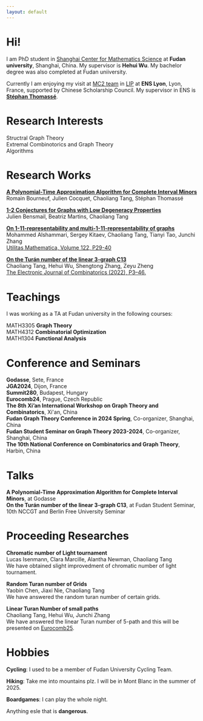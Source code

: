 ```yaml
---
layout: default
---
```

# Hi!

I am PhD student in [Shanghai Center for Mathematics Science](https://scms.fudan.edu.cn/) at **Fudan university**, Shanghai, China. My supervisor is **Hehui Wu**. My bachelor degree was also completed at Fudan uniiversity. 

Currently I am enjoying my visit at [MC2 team](https://www.ens-lyon.fr/LIP/MC2/) in [LIP](https://www.ens-lyon.fr/LIP) at **ENS Lyon**, Lyon, France, supported by Chinese Scholarship Council. My supervisor in ENS is [**Stéphan Thomassé**](https://perso.ens-lyon.fr/stephan.thomasse/).

<!-- 
Text can be **bold**, _italic_, or ~~strikethrough~~.
[Link to another page](./another-page.html).
There should be whitespace between paragraphs.
There should be whitespace between paragraphs. We recommend including a README, or a file with information about your project.
-->


# Research Interests

Structral Graph Theory  
Extremal Combinotorics and Graph Theory  
Algorithms  

# Research Works

[**A Polynomial-Time Approximation Algorithm for Complete Interval Minors**](https://arxiv.org/abs/2505.05997)  
Romain Bourneuf, Julien Cocquet, Chaoliang Tang, Stéphan Thomassé  

[**1-2 Conjectures for Graphs with Low Degeneracy Properties**](https://arxiv.org/abs/2504.21452)  
Julien Bensmail, Beatriz Martins, Chaoliang Tang  

[**On 1-11-representability and multi-1-11-representability of graphs**](https://arxiv.org/abs/2501.13871)  
Mohammed Alshammari, Sergey Kitaev, Chaoliang Tang, Tianyi Tao, Junchi Zhang  
[Utilitas Mathematica, Volume 122, P29-40](https://combinatorialpress.com/um-articles/vol-122/on-1-11-representability-and-multi-1-11-representability-of-graphs/)  

[**On the Turán number of the linear 3-graph C13**](https://arxiv.org/abs/2109.10520)  
Chaoliang Tang, Hehui Wu, Shengtong Zhang, Zeyu Zheng  
[The Electronic Journal of Combinatorics (2022), P3–46.](https://www.combinatorics.org/ojs/index.php/eljc/article/view/v29i3p46)  

# Teachings

I was working as a TA at Fudan university in the following courses:  

MATH3305 **Graph Theory**  
MATH4312 **Combinatorial Optimization**  
MATH1304 **Functional Analysis**

# Conference and Seminars

**Godasse**, Sete, France  
**JGA2024**, Dijon, France  
**Summit280**, Budapest, Hungary  
**Eurocomb24**, Prague, Czech Republic  
**The 8th Xi’an International Workshop on Graph Theory and Combinatorics**, Xi'an, China  
**Fudan Graph Theory Conference in 2024 Spring**, Co-organizer, Shanghai, China  
**Fudan Student Seminar on Graph Theory 2023-2024**, Co-organizer, Shanghai, China  
**The 10th National Conference on Combinatorics and Graph Theory**, Harbin, China

# Talks

**A Polynomial-Time Approximation Algorithm for Complete Interval Minors**, at Godasse  
**On the Turán number of the linear 3-graph C13**, at Fudan Student Seminar, 10th NCCGT and Berlin Free University Seminar

# Proceeding Researches

**Chromatic number of Light tournament**  
   Lucas Isenmann, Clara Marcille, Alantha Newman, Chaoliang Tang  
We have obtained slight improvedment of chromatic number of light tournament.

**Random Turan number of Grids**  
   Yaobin Chen, Jiaxi Nie, Chaoliang Tang  
We have answered the random turan number of certain grids.

**Linear Turan Number of small paths**  
   Chaoliang Tang, Hehui Wu, Junchi Zhang  
We have answered the linear Turan number of 5-path and this will be presented on [Eurocomb25](https://renyi.hu/en/events/conference/eurocomb25).

# Hobbies

**Cycling**: I used to be a member of Fudan University Cycling Team.

**Hiking**: Take me into mountains plz. I will be in Mont Blanc in the summer of 2025.

**Boardgames**: I can play the whole night.

Anything esle that is **dangerous**.








<!-- 
### Header 3

```js
// Javascript code with syntax highlighting.
var fun = function lang(l) {
  dateformat.i18n = require('./lang/' + l)
  return true;
}
```

```ruby
# Ruby code with syntax highlighting
GitHubPages::Dependencies.gems.each do |gem, version|
  s.add_dependency(gem, "= #{version}")
end
```

#### Header 4

*   This is an unordered list following a header.
*   This is an unordered list following a header.
*   This is an unordered list following a header.

##### Header 5

1.  This is an ordered list following a header.
2.  This is an ordered list following a header.
3.  This is an ordered list following a header.

###### Header 6

| head1        | head two          | three |
|:-------------|:------------------|:------|
| ok           | good swedish fish | nice  |
| out of stock | good and plenty   | nice  |
| ok           | good `oreos`      | hmm   |
| ok           | good `zoute` drop | yumm  |

### There's a horizontal rule below this.

* * *

### Here is an unordered list:

*   Item foo
*   Item bar
*   Item baz
*   Item zip

### And an ordered list:

1.  Item one
1.  Item two
1.  Item three
1.  Item four

### And a nested list:

- level 1 item
  - level 2 item
  - level 2 item
    - level 3 item
    - level 3 item
- level 1 item
  - level 2 item
  - level 2 item
  - level 2 item
- level 1 item
  - level 2 item
  - level 2 item
- level 1 item

### Small image

![Octocat](https://github.githubassets.com/images/icons/emoji/octocat.png)

### Large image

![Branching](https://github.com/vaibhavvikas/vaibhavvikas/raw/main/src/header_.png)


### Definition lists can be used with HTML syntax.

<dl>
<dt>Name</dt>
<dd>Godzilla</dd>
<dt>Born</dt>
<dd>1952</dd>
<dt>Birthplace</dt>
<dd>Japan</dd>
<dt>Color</dt>
<dd>Green</dd>
</dl>

```
Long, single-line code blocks should not wrap. They should horizontally scroll if they are too long. This line should be long enough to demonstrate this.
```

```
The final element.
```
-->
